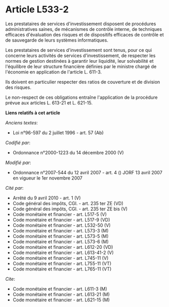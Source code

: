 # Article L533-2

Les prestataires de services d'investissement disposent de procédures administratives saines, de mécanismes de contrôle
interne, de techniques efficaces d'évaluation des risques et de dispositifs efficaces de contrôle et de sauvegarde de leurs
systèmes informatiques.

Les prestataires de services d'investissement sont tenus, pour ce qui concerne leurs activités de services d'investissement,
de respecter les normes de gestion destinées à garantir leur liquidité, leur solvabilité et l'équilibre de leur structure
financière définies par le ministre chargé de l'économie en application de l'article L. 611-3.

Ils doivent en particulier respecter des ratios de couverture et de division des risques.

Le non-respect de ces obligations entraîne l'application de la procédure prévue aux articles L. 613-21 et L. 621-15.

**Liens relatifs à cet article**

_Anciens textes_:

  - Loi n°96-597 du 2 juillet 1996 - art. 57 (Ab)

_Codifié par_:

  - Ordonnance n°2000-1223 du 14 décembre 2000 (V)

_Modifié par_:

  - Ordonnance n°2007-544 du 12 avril 2007 - art. 4 () JORF 13 avril 2007 en vigueur le 1er novembre 2007

_Cité par_:

  - Arrêté du 9 avril 2010 - art. 1 (V)
  - Code général des impôts, CGI. - art. 235 ter ZE (VD)
  - Code général des impôts, CGI. - art. 235 ter ZE bis (V)
  - Code monétaire et financier - art. L517-5 (V)
  - Code monétaire et financier - art. L517-9 (VD)
  - Code monétaire et financier - art. L532-50 (V)
  - Code monétaire et financier - art. L573-3 (M)
  - Code monétaire et financier - art. L573-5 (M)
  - Code monétaire et financier - art. L573-6 (M)
  - Code monétaire et financier - art. L612-20 (VD)
  - Code monétaire et financier - art. L613-41-2 (V)
  - Code monétaire et financier - art. L745-11 (V)
  - Code monétaire et financier - art. L755-11 (VT)
  - Code monétaire et financier - art. L765-11 (VT)

_Cite_:

  - Code monétaire et financier - art. L611-3 (M)
  - Code monétaire et financier - art. L613-21 (M)
  - Code monétaire et financier - art. L621-15 (M)
